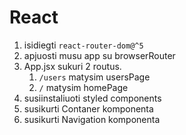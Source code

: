 # React

1. isidiegti `react-router-dom@^5`
2. apjuosti musu app su browserRouter
3. App.jsx sukuri 2 routus. 
   1. `/users` matysim usersPage
   2. `/` matysim homePage
4. susiinstaliuoti styled components
5. susikurti Contaner komponenta
6. susikurti Navigation komponenta